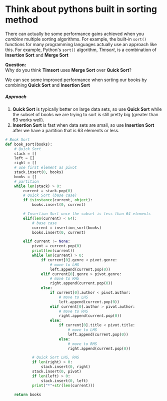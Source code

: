 # Think about pythons built in sorting method

There can actually be some performance gains achieved when you _combine_ multiple sorting algorithms. For example, the built-in `sort()` functions for many programming languages actually use an approach like this. For example, Python's `sort()` algorithm, _Timsort_, is a combination of **Insertion Sort** and **Merge Sort**

**Question:**  
Why do you think **Timsort** uses **Merge Sort** over **Quick Sort**?

We can see some improved performance when sorting our books by combining **Quick Sort** and **Insertion Sort**

##### Approach

1. **Quick Sort** is typically better on large data sets, so use **Quick Sort** while the subset of books we are trying to sort is still pretty big (greater than 63 works well).
2. **Insertion Sort** is fast when data sets are small, so use **Insertion Sort** after we have a partition that is 63 elements or less.


```python
# Book Sort
def book_sort(books):
    # Quick Sort
    stack = []
    left = []
    right = []
    # use first element as pivot
    stack.insert(0, books)
    books = []
    # partition
    while len(stack) > 0:
        current = stack.pop(0)
        # Quick Sort (base case)
        if isinstance(current, object):
            books.insert(0, current)

        # Insertion Sort once the subset is less than 64 elements
        elif(len(current) < 64):
            # base case
            current = insertion_sort(books)
            books.insert(0, current)

        elif current != None:
            pivot = current.pop(0)
            print(len(current))
            while len(current) > 0:
                if current[0].genre < pivot.genre:
                    # move to LHS 
                    left.append(current.pop(0))
                elif current[0].genre > pivot.genre:
                    # move to RHS
                    right.append(current.pop(0))
                else:
                    if current[0].author < pivot.author:
                        # move to LHS 
                        left.append(current.pop(0))
                    elif current[0].author > pivot.author:
                        # move to RHS
                        right.append(current.pop(0))
                    else:
                        if current[0].title < pivot.title:
                            # move to LHS 
                            left.append(current.pop(0))
                        else:
                            # move to RHS
                            right.append(current.pop(0))

            # Quick Sort LHS, RHS
            if len(right) > 0:
                stack.insert(0, right)
            stack.insert(0, pivot)
            if len(left) > 0:
                stack.insert(0, left)
            print("*"+str(len(current)))

    return books
```